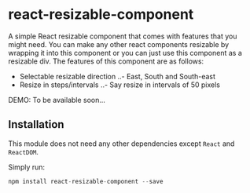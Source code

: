 # react-resizable-component
A simple React resizable component that comes with features that you might need.
You can make any other react components resizable by wrapping it into this component or you can just use this component as a resizable div. The features of this component are as follows:
- Selectable resizable direction
..- East, South and South-east
- Resize in steps/intervals
..- Say resize in intervals of 50 pixels

DEMO: To be available soon...

## Installation
This module does not need any other dependencies except `React` and `ReactDOM`.

Simply run:
```javascript
npm install react-resizable-component --save
```


